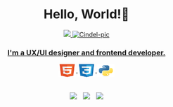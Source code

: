 <h1 align="center">Hello, World!👋</h1>

<div align="center">
  <a href="https://github.com/cindelevelyn">
  <img height="180em" src="https://github-readme-stats.vercel.app/api?username=cindelevelyn&show_icons=true&theme=buefy&include_all_commits=true&count_private=true"/>
  <img alt="Cindel-pic" height="180" src="https://user-images.githubusercontent.com/60244854/162501912-b11d2c85-5bfc-4179-9256-75dcdc3cd5ae.png">
</div>

 <div align="center">
  <h3>I'm a UX/UI designer and frontend developer.</h3>
  <img align="center" alt="Cindel-HTML" height="30" width="40" src="https://raw.githubusercontent.com/devicons/devicon/master/icons/html5/html5-original.svg">
  <img align="center" alt="Cindel-CSS" height="30" width="40" src="https://raw.githubusercontent.com/devicons/devicon/master/icons/css3/css3-original.svg">
  <img align="center" alt="Cindel-Python" height="30" width="40" src="https://raw.githubusercontent.com/devicons/devicon/master/icons/python/python-original.svg">
</div>

  ##
  
<div align="center"> 
  <a  href="https://www.instagram.com/cindel.exe/" target="_blank"><img width="22px" style="margin:1%;" src="https://cdn.jsdelivr.net/npm/simple-icons@v3/icons/instagram.svg" target="_blank"></a>
  <a href = "mailto:cindelevelyn@gmail.com"><img width="22px" style="margin:1%;" src="https://simpleicons.org/icons/gmail.svg" target="_blank"></a>
  <a href="https://www.linkedin.com/in/cindelsousa/" target="_blank"><img width="22px" style="margin:1%;" src="https://simpleicons.org/icons/linkedin.svg" target="_blank"></a> 
</div>

